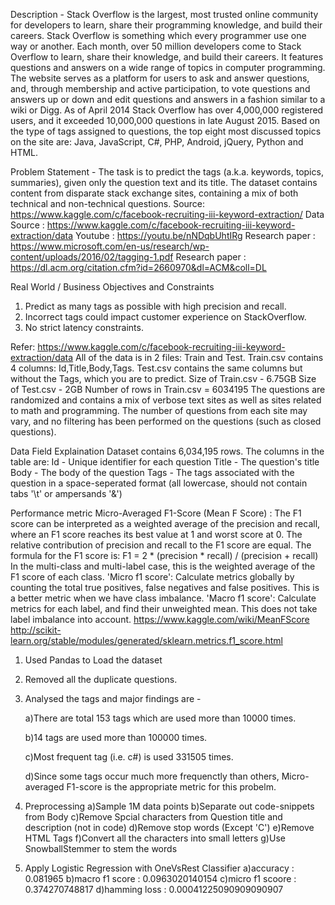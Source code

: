 Description -
Stack Overflow is the largest, most trusted online community for developers to learn, share their programming knowledge, and build their careers.
Stack Overflow is something which every programmer use one way or another. Each month, over 50 million developers come to Stack Overflow to learn, share their knowledge, and build their careers. It features questions and answers on a wide range of topics in computer programming. The website serves as a platform for users to ask and answer questions, and, through membership and active participation, to vote questions and answers up or down and edit questions and answers in a fashion similar to a wiki or Digg. As of April 2014 Stack Overflow has over 4,000,000 registered users, and it exceeded 10,000,000 questions in late August 2015. Based on the type of tags assigned to questions, the top eight most discussed topics on the site are: Java, JavaScript, C#, PHP, Android, jQuery, Python and HTML.

Problem Statement - 
The task is to predict the tags (a.k.a. keywords, topics, summaries), given only the question text and its title. The dataset contains content from disparate stack exchange sites, containing a mix of both technical and non-technical questions.
Source: https://www.kaggle.com/c/facebook-recruiting-iii-keyword-extraction/
Data Source : https://www.kaggle.com/c/facebook-recruiting-iii-keyword-extraction/data
Youtube : https://youtu.be/nNDqbUhtIRg
Research paper : https://www.microsoft.com/en-us/research/wp-content/uploads/2016/02/tagging-1.pdf
Research paper : https://dl.acm.org/citation.cfm?id=2660970&dl=ACM&coll=DL

Real World / Business Objectives and Constraints 
1. Predict as many tags as possible with high precision and recall.
2. Incorrect tags could impact customer experience on StackOverflow.
3. No strict latency constraints.

Refer: https://www.kaggle.com/c/facebook-recruiting-iii-keyword-extraction/data
All of the data is in 2 files: Train and Test.
Train.csv contains 4 columns: Id,Title,Body,Tags.
Test.csv contains the same columns but without the Tags, which you are to predict.
Size of Train.csv - 6.75GB
Size of Test.csv - 2GB
Number of rows in Train.csv = 6034195
The questions are randomized and contains a mix of verbose text sites as well as sites related to math and programming. The number of questions from each site may vary, and no filtering has been performed on the questions (such as closed questions).

Data Field Explaination
Dataset contains 6,034,195 rows. The columns in the table are:
Id - Unique identifier for each question
Title - The question's title
Body - The body of the question
Tags - The tags associated with the question in a space-seperated format (all lowercase, should not contain tabs '\t' or ampersands '&')

Performance metric
Micro-Averaged F1-Score (Mean F Score) : The F1 score can be interpreted as a weighted average of the precision and recall, where an F1 score reaches its best value at 1 and worst score at 0. The relative contribution of precision and recall to the F1 score are equal. The formula for the F1 score is:
F1 = 2 * (precision * recall) / (precision + recall)
In the multi-class and multi-label case, this is the weighted average of the F1 score of each class.
'Micro f1 score':
Calculate metrics globally by counting the total true positives, false negatives and false positives. This is a better metric when we have class imbalance.
'Macro f1 score':
Calculate metrics for each label, and find their unweighted mean. This does not take label imbalance into account.
https://www.kaggle.com/wiki/MeanFScore
http://scikit-learn.org/stable/modules/generated/sklearn.metrics.f1_score.html


1. Used Pandas to Load the dataset
2. Removed all the duplicate questions.
3. Analysed the tags and major findings are - 

    a)There are total 153 tags which are used more than 10000 times.
    
    b)14 tags are used more than 100000 times.
    
    c)Most frequent tag (i.e. c#) is used 331505 times.
    
    d)Since some tags occur much more frequenctly than others, Micro-averaged F1-score is the appropriate metric for this probelm.
4. Preprocessing
    a)Sample 1M data points
    b)Separate out code-snippets from Body
    c)Remove Spcial characters from Question title and description (not in code)
    d)Remove stop words (Except 'C')
    e)Remove HTML Tags
    f)Convert all the characters into small letters
    g)Use SnowballStemmer to stem the words
 5. Apply Logistic Regression with OneVsRest Classifier
      a)accuracy : 0.081965
      b)macro f1 score : 0.0963020140154
      c)micro f1 scoore : 0.374270748817
      d)hamming loss : 0.00041225090909090907


